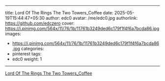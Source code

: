 
---
title: Lord Of The Rings The Two Towers_Coffee
date: 2025-05-19T15:44:47+05:30
author: edc0
avatar: /me/edc0.jpg
authorlink: https://github.com/edczero
cover: https://i.pinimg.com/564x/11/76/1b/11761b3249ded6c179f1f4f6a7bcda86.jpg
images:
   - https://i.pinimg.com/564x/11/76/1b/11761b3249ded6c179f1f4f6a7bcda86.jpg
categories:
  - pinterest
tags:
  - edc0
weight: 1
---

<!--more-->

[Lord Of The Rings The Two Towers_Coffee](https://in.pinterest.com/pin/91901648640296705/)

	